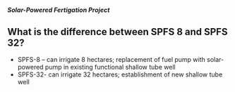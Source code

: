##### Solar-Powered Fertigation Project

## What is the difference between SPFS 8 and SPFS 32?


 - SPFS-8 – can irrigate 8 hectares; replacement of fuel pump with solar-powered pump in existing functional shallow tube well
 - SPFS-32- can irrigate 32 hectares; establishment of new shallow tube well
